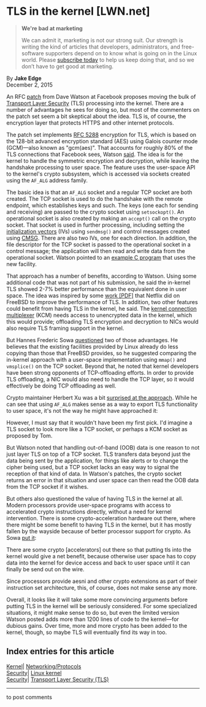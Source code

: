 # TLS in the kernel [LWN.net]

> **We're bad at marketing**
> 
> We can admit it, marketing is not our strong suit. Our strength is writing the kind of articles that developers, administrators, and free-software supporters depend on to know what is going on in the Linux world. Please [subscribe today](/Promo/nsn-bad/subscribe) to help us keep doing that, and so we don’t have to get good at marketing. 

By **Jake Edge**  
December 2, 2015 

An RFC [patch](/Articles/665602/) from Dave Watson at Facebook proposes moving the bulk of [Transport Layer Security](https://en.wikipedia.org/wiki/Transport_Layer_Security) (TLS) processing into the kernel. There are a number of advantages he sees for doing so, but most of the commenters on the patch set seem a bit skeptical about the idea. TLS is, of course, the encryption layer that protects HTTPS and other internet protocols. 

The patch set implements [RFC 5288](https://tools.ietf.org/html/rfc5288) encryption for TLS, which is based on the 128-bit advanced encryption standard (AES) using Galois counter mode (GCM)—also known as "gcm(aes)". That accounts for roughly 80% of the TLS connections that Facebook sees, Watson [said](/Articles/666552/). The idea is for the kernel to handle the symmetric encryption and decryption, while leaving the handshake processing to user space. The feature uses the user-space API to the kernel's crypto subsystem, which is accessed via sockets created using the `AF_ALG` address family. 

The basic idea is that an `AF_ALG` socket and a regular TCP socket are both created. The TCP socket is used to do the handshake with the remote endpoint, which establishes keys and such. The keys (one each for sending and receiving) are passed to the crypto socket using `setsockopt()`. An operational socket is also created by making an `accept()` call on the crypto socket. That socket is used in further processing, including setting the [initialization vectors](https://en.wikipedia.org/wiki/Initialization_vector) (IVs) using `sendmsg()` and control messages created using [CMSG](http://man7.org/linux/man-pages/man3/cmsg.3.html). There are also two IVs, one for each direction. In addition, the file descriptor for the TCP socket is passed to the operational socket in a control message; the application will then read and write data from the operational socket. Watson pointed to an [example C program](https://github.com/djwatson/ktls) that uses the new facility. 

That approach has a number of benefits, according to Watson. Using some additional code that was not part of his submission, he said the in-kernel TLS showed 2-7% better performance than the equivalent done in user space. The idea was inspired by some [work [PDF]](https://people.freebsd.org/~rrs/asiabsd_2015_tls.pdf) that Netflix did on FreeBSD to improve the performance of TLS. In addition, two other features could benefit from having TLS in the kernel, he said. The [kernel connection multiplexer](/Articles/657999/) (KCM) needs access to unencrypted data in the kernel, which this would provide; offloading TLS encryption and decryption to NICs would also require TLS framing support in the kernel. 

But Hannes Frederic Sowa [questioned](/Articles/666570/) two of those advantages. He believes that the existing facilities provided by Linux already do less copying than those that FreeBSD provides, so he suggested comparing the in-kernel approach with a user-space implementation using `mmap()` and `vmsplice()` on the TCP socket. Beyond that, he noted that kernel developers have been strong opponents of TCP-offloading efforts. In order to provide TLS offloading, a NIC would also need to handle the TCP layer, so it would effectively be doing TCP offloading as well. 

Crypto maintainer Herbert Xu was a bit [surprised at the approach](/Articles/666576/). While he can see that using `AF_ALG` makes sense as a way to export TLS functionality to user space, it's not the way he might have approached it: 

However, I must say that it wouldn't have been my first pick. I'd imagine a TLS socket to look more like a TCP socket, or perhaps a KCM socket as proposed by Tom. 

But Watson noted that handling out-of-band (OOB) data is one reason to not just layer TLS on top of a TCP socket. TLS transfers data beyond just the data being sent by the application, for things like alerts or to change the cipher being used, but a TCP socket lacks an easy way to signal the reception of that kind of data. In Watson's patches, the crypto socket returns an error in that situation and user space can then read the OOB data from the TCP socket if it wishes. 

But others also questioned the value of having TLS in the kernel at all. Modern processors provide user-space programs with access to accelerated crypto instructions directly, without a need for kernel intervention. There is some crypto-acceleration hardware out there, where there might be some benefit to having TLS in the kernel, but it has mostly fallen by the wayside because of better processor support for crypto. As Sowa [put it](/Articles/666580/): 

There are some crypto [accelerators] out there so that putting tls into the kernel would give a net benefit, because otherwise user space has to copy data into the kernel for device access and back to user space until it can finally be send out on the wire. 

Since processors provide aesni and other crypto extensions as part of their instruction set architecture, this, of course, does not make sense any more. 

Overall, it looks like it will take some more convincing arguments before putting TLS in the kernel will be seriously considered. For some specialized situations, it might make sense to do so, but even the limited version Watson posted adds more than 1200 lines of code to the kernel—for dubious gains. Over time, more and more crypto has been added to the kernel, though, so maybe TLS will eventually find its way in too. 

  
Index entries for this article  
---  
[Kernel](/Kernel/Index)| [Networking/Protocols](/Kernel/Index#Networking-Protocols)  
[Security](/Security/Index/)| [Linux kernel](/Security/Index/#Linux_kernel)  
[Security](/Security/Index/)| [Transport Layer Security (TLS)](/Security/Index/#Transport_Layer_Security_TLS)  
  


* * *

to post comments 
